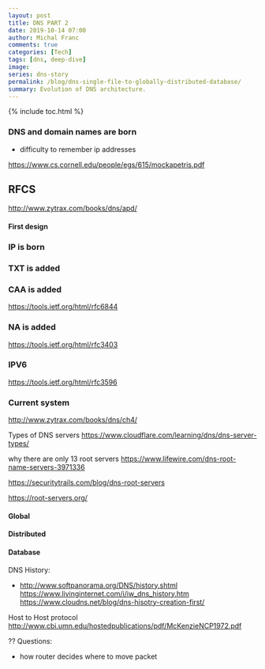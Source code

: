 ```yaml
---
layout: post
title: DNS PART 2 
date: 2019-10-14 07:00
author: Michal Franc
comments: true
categories: [Tech]
tags: [dns, deep-dive]
image: 
series: dns-story
permalink: /blog/dns-single-file-to-globally-distributed-database/
summary: Evolution of DNS architecture.
---
```


{% include toc.html %}


### DNS and domain names are born
- difficulty to remember ip addresses

https://www.cs.cornell.edu/people/egs/615/mockapetris.pdf

RFCS
----
http://www.zytrax.com/books/dns/apd/


#### First design

### IP is born

### TXT is added

### CAA is added
https://tools.ietf.org/html/rfc6844

### NA is added
https://tools.ietf.org/html/rfc3403

### IPV6
https://tools.ietf.org/html/rfc3596

### Current system

http://www.zytrax.com/books/dns/ch4/

Types of DNS servers
https://www.cloudflare.com/learning/dns/dns-server-types/

why there are only 13 root servers
https://www.lifewire.com/dns-root-name-servers-3971336

https://securitytrails.com/blog/dns-root-servers

https://root-servers.org/

#### Global

#### Distributed

#### Database


DNS History:
- http://www.softpanorama.org/DNS/history.shtml
https://www.livinginternet.com/i/iw_dns_history.htm
https://www.cloudns.net/blog/dns-hisotry-creation-first/


Host to Host protocol
http://www.cbi.umn.edu/hostedpublications/pdf/McKenzieNCP1972.pdf



?? Questions:
- how router decides where to move packet